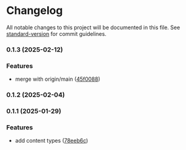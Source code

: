 # Changelog

All notable changes to this project will be documented in this file. See [standard-version](https://github.com/conventional-changelog/standard-version) for commit guidelines.

### 0.1.3 (2025-02-12)


### Features

* merge with origin/main ([45f0088](https://github.com/montasim/content-types-lite/commit/45f0088071756a5bc9a0cd9c97ea9512bc51b2c8))

### 0.1.2 (2025-02-04)

### 0.1.1 (2025-01-29)


### Features

* add content types ([78eeb6c](https://github.com/montasim/content-types-lite/commit/78eeb6ca02149b23e1486078e8b02ac009faf0b5))
